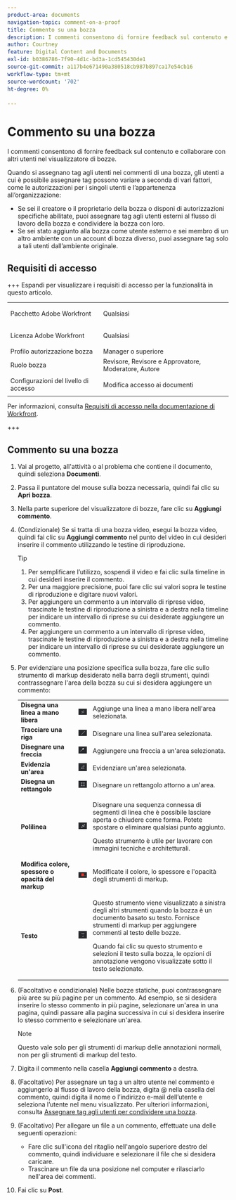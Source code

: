 ```yaml
---
product-area: documents
navigation-topic: comment-on-a-proof
title: Commento su una bozza
description: I commenti consentono di fornire feedback sul contenuto e collaborare con altri utenti nel visualizzatore di bozze.
author: Courtney
feature: Digital Content and Documents
exl-id: b0386786-7f90-4d1c-bd3a-1cd545430de1
source-git-commit: a117b4e671490a380518cb987b897ca17e54cb16
workflow-type: tm+mt
source-wordcount: '702'
ht-degree: 0%

---
```


# Commento su una bozza

<!-- Audited: 5/2025 -->

I commenti consentono di fornire feedback sul contenuto e collaborare con altri utenti nel visualizzatore di bozze.

Quando si assegnano tag agli utenti nei commenti di una bozza, gli utenti a cui è possibile assegnare tag possono variare a seconda di vari fattori, come le autorizzazioni per i singoli utenti e l’appartenenza all’organizzazione:

* Se sei il creatore o il proprietario della bozza o disponi di autorizzazioni specifiche abilitate, puoi assegnare tag agli utenti esterni al flusso di lavoro della bozza e condividere la bozza con loro.
* Se sei stato aggiunto alla bozza come utente esterno e sei membro di un altro ambiente con un account di bozza diverso, puoi assegnare tag solo a tali utenti dall’ambiente originale. <!--For more information, see [Proofing collaboration limitations with people outside of your organization](../../../../review-and-approve-work/proofing/tips-tricks-and-troubleshooting/collaboration-with-members-outside-of-your-organization.md)-->

## Requisiti di accesso

+++ Espandi per visualizzare i requisiti di accesso per la funzionalità in questo articolo.

<table style="table-layout:auto"> 
 <col> 
 <col> 
 <tbody> 
  <tr> 
   <td role="rowheader">Pacchetto Adobe Workfront</td> 
   <td> <p>Qualsiasi</p> </td> 
  </tr> 
  <tr> 
   <td role="rowheader">Licenza Adobe Workfront</td> 
   <td>
   <p>Qualsiasi</p>
   </td> 
  </tr> 
  <tr> 
   <td role="rowheader">Profilo autorizzazione bozza </td> 
   <td>Manager o superiore</td> 
  </tr> 
  <tr> 
   <td role="rowheader">Ruolo bozza</td> 
   <td>Revisore, Revisore e Approvatore, Moderatore, Autore</td> 
  </tr> 
  <tr> 
   <td role="rowheader">Configurazioni del livello di accesso</td> 
   <td> <p>Modifica accesso ai documenti</p></td> 
  </tr> 
 </tbody> 
</table>

Per informazioni, consulta [Requisiti di accesso nella documentazione di Workfront](/help/quicksilver/administration-and-setup/add-users/access-levels-and-object-permissions/access-level-requirements-in-documentation.md).

+++

## Commento su una bozza

1. Vai al progetto, all&#39;attività o al problema che contiene il documento, quindi seleziona **Documenti**.
1. Passa il puntatore del mouse sulla bozza necessaria, quindi fai clic su **Apri bozza**.

1. Nella parte superiore del visualizzatore di bozze, fare clic su **Aggiungi commento**.
1. (Condizionale) Se si tratta di una bozza video, esegui la bozza video, quindi fai clic su **Aggiungi commento** nel punto del video in cui desideri inserire il commento utilizzando le testine di riproduzione.

   >[!TIP]
   >
   >1. Per semplificare l’utilizzo, sospendi il video e fai clic sulla timeline in cui desideri inserire il commento.
   >1. Per una maggiore precisione, puoi fare clic sui valori sopra le testine di riproduzione e digitare nuovi valori.
   >1. Per aggiungere un commento a un intervallo di riprese video, trascinate le testine di riproduzione a sinistra e a destra nella timeline per indicare un intervallo di riprese su cui desiderate aggiungere un commento.
   >1. Per aggiungere un commento a un intervallo di riprese video, trascinate le testine di riproduzione a sinistra e a destra nella timeline per indicare un intervallo di riprese su cui desiderate aggiungere un commento.

1. Per evidenziare una posizione specifica sulla bozza, fare clic sullo strumento di markup desiderato nella barra degli strumenti, quindi contrassegnare l&#39;area della bozza su cui si desidera aggiungere un commento:

   <table style="table-layout:auto"> 
    <col> 
    <col> 
    <col> 
    <tbody> 
     <tr> 
      <td role="rowheader"><strong>Disegna una linea a mano libera</strong> </td> 
      <td> <img src="assets/freehand-line.png"> </td> 
      <td>Aggiunge una linea a mano libera nell'area selezionata.</td> 
     </tr> 
     <tr> 
      <td role="rowheader"><strong>Tracciare una riga</strong> </td> 
      <td> <img src="assets/line.png"> </td> 
      <td>Disegnare una linea sull'area selezionata.</td> 
     </tr> 
     <tr> 
      <td role="rowheader"><strong>Disegnare una freccia</strong> </td> 
      <td> <img src="assets/arrow.png"> </td> 
      <td>Aggiungere una freccia a un'area selezionata.</td> 
     </tr> 
     <tr> 
      <td role="rowheader"><strong>Evidenzia un'area</strong> </td> 
      <td> <img src="assets/highlight.png"> </td> 
      <td>Evidenziare un'area selezionata.</td> 
     </tr> 
     <tr> 
      <td role="rowheader"><strong>Disegna un rettangolo</strong> </td> 
      <td> <img src="assets/rectangle.png"> </td> 
      <td>Disegnare un rettangolo attorno a un'area.</td> 
     </tr> 
     <tr> 
      <td role="rowheader"><strong>Polilinea</strong> </td> 
      <td> <img src="assets/polyline.png"> </td> 
      <td> <p>Disegnare una sequenza connessa di segmenti di linea che è possibile lasciare aperta o chiudere come forma. Potete spostare o eliminare qualsiasi punto aggiunto. </p> <p>Questo strumento è utile per lavorare con immagini tecniche e architetturali.</p> </td> 
     </tr> 
     <tr> 
      <td role="rowheader"><strong>Modifica colore, spessore o opacità del markup</strong> </td> 
      <td> <img src="assets/change-color.png"> </td> 
      <td>Modificate il colore, lo spessore e l'opacità degli strumenti di markup.</td> 
     </tr> 
     <tr> 
      <td role="rowheader"><strong>Testo</strong> </td> 
      <td> <img src="assets/copy-of-text.png"> </td> 
      <td> <p>Questo strumento viene visualizzato a sinistra degli altri strumenti quando la bozza è un documento basato su testo. Fornisce strumenti di markup per aggiungere commenti al testo delle bozze. <br></p> <p>Quando fai clic su questo strumento e selezioni il testo sulla bozza, le opzioni di annotazione vengono visualizzate sotto il testo selezionato.<br></p> </td> 
     </tr> 
    </tbody> 
   </table>

1. (Facoltativo e condizionale) Nelle bozze statiche, puoi contrassegnare più aree su più pagine per un commento. Ad esempio, se si desidera inserire lo stesso commento in più pagine, selezionare un&#39;area in una pagina, quindi passare alla pagina successiva in cui si desidera inserire lo stesso commento e selezionare un&#39;area.

   >[!NOTE]
   >
   >Questo vale solo per gli strumenti di markup delle annotazioni normali, non per gli strumenti di markup del testo.

1. Digita il commento nella casella **Aggiungi commento** a destra.
1. (Facoltativo) Per assegnare un tag a un altro utente nel commento e aggiungerlo al flusso di lavoro della bozza, digita @ nella casella del commento, quindi digita il nome o l’indirizzo e-mail dell’utente e seleziona l’utente nel menu visualizzato. Per ulteriori informazioni, consulta [Assegnare tag agli utenti per condividere una bozza](../../../../review-and-approve-work/proofing/reviewing-proofs-within-workfront/comment-on-a-proof/tag-users-to-share-proof.md).
1. (Facoltativo) Per allegare un file a un commento, effettuate una delle seguenti operazioni:

   * Fare clic sull&#39;icona del ritaglio nell&#39;angolo superiore destro del commento, quindi individuare e selezionare il file che si desidera caricare.
   * Trascinare un file da una posizione nel computer e rilasciarlo nell&#39;area dei commenti.

1. Fai clic su **Post**.

